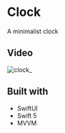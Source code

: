 # Clock
A minimalist clock

## Video
![clock_](https://user-images.githubusercontent.com/68432060/138193464-695b524d-0faf-41c8-a6db-c52f27ed62df.gif)

## Built with
* SwiftUI
* Swift 5
* MVVM


